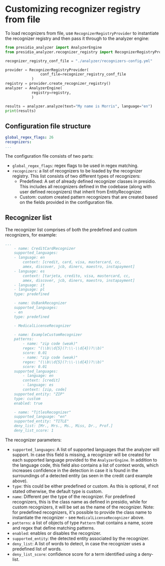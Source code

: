 # Customizing recognizer registry from file
To load recognizers from file, use `RecognizerRegistryProvider` to instantiate the recognizer registry and then pass it through to the analyzer engine:

```python
from presidio_analyzer import AnalyzerEngine
from presidio_analyzer.recognizer_registry import RecognizerRegistryProvider

recognizer_registry_conf_file = "./analyzer/recognizers-config.yml"

provider = RecognizerRegistryProvider(
                conf_file=recognizer_registry_conf_file
            )
registry = provider.create_recognizer_registry()
analyzer = AnalyzerEngine(
            registry=registry,
            )

results = analyzer.analyze(text="My name is Morris", language="en")
print(results)
```

## Configuration file structure

```yaml
global_regex_flags: 26
recognizers: 
...
```

The configuration file consists of two parts:

  - `global_regex_flags`: regex flags to be used in regex matching.
  - `recognizers`: a list of recognizers to be loaded by the recognizer registry. This list consists of two different types of recognizers: 
    - Predefined: A set of already defined recognizer classes in presidio. This includes all recognizers defined in the codebase (along with user defined recognizers) that inherit from EntityRecognizer.
    - Custom: custom created pattern recognizers that are created based on the fields provided in the configuration file.

## Recognizer list

The recognizer list comprises of both the predefined and custom recognizers, for example: 

```yaml
...
    - name: CreditCardRecognizer
    supported_languages:
    - language: en
        context: [credit, card, visa, mastercard, cc,
        amex, discover, jcb, diners, maestro, instapayment]
    - language: es
        context: [tarjeta, credito, visa, mastercard, cc,
        amex, discover, jcb, diners, maestro, instapayment]
    - language: it
    - language: pl
    type: predefined

    - name: UsBankRecognizer
    supported_languages: 
    - en
    type: predefined

    - MedicalLicenseRecognizer

    - name: ExampleCustomRecognizer
    patterns:
        - name: "zip code (weak)"
        regex: "(\\b\\d{5}(?:\\-\\d{4})?\\b)"
        score: 0.01
        - name: "zip code (weak)"
        regex: "(\\b\\d{5}(?:\\-\\d{4})?\\b)"
        score: 0.01
    supported_languages:
        - language: en
        context: [credit]
        - language: es
        context: [zip, code]
    supported_entity: "ZIP"
    type: custom
    enabled: true

    - name: "TitlesRecognizer"
    supported_language: "en"
    supported_entity: "TITLE"
    deny_list: [Mr., Mrs., Ms., Miss, Dr., Prof.]
    deny_list_score: 1
```

The recognizer parameters:

  - `supported_languages`: A list of supported languages that the analyzer will support. In case this field is missing, a recognizer will be created for each supported language provided to the `AnalyzerEngine`. 
  In addition to the language code, this field also contains a list of context words, which increases confidence in the detection in case it is found in the surroundings of a detected entity (as seen in the credit card example above).
  - `type`: this could be either predefined or custom. As this is optional, if not stated otherwise, the default type is custom.
  - `name`: Different per the type of the recognizer. For predefined recognizers, this is the class name as defined in presidio, while for custom recognizers, it will be set as the name of the recognizer. Note: for predefined recognizers, it's possible to provide the class name to instantiate the recognizer - see `MedicalLicenseRecognizer` above.
  - `patterns`: a list of objects of type `Pattern` that contains a name, score and regex that define matching patterns.
  - `enabled`: enables or disables the recognizer.
  - `supported_entity`: the detected entity associated by the recognizer.
  - `deny_list`: A list of words to detect, in case the recognizer uses a predefined list of words.
  - `deny_list_score`: confidence score for a term identified using a deny-list.